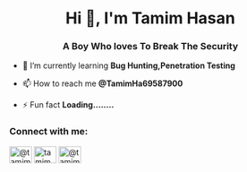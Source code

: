 <h1 align="center">Hi 👋, I'm Tamim Hasan</h1>
<h3 align="center">A Boy Who loves To Break The Security</h3>

- 🌱 I’m currently learning **Bug Hunting,Penetration Testing**

- 📫 How to reach me **@TamimHa69587900**

- ⚡ Fun fact **Loading........**

<h3 align="left">Connect with me:</h3>
<p align="left">
<a href="https://twitter.com/@tamimha69587900" target="blank"><img align="center" src="https://cdn.jsdelivr.net/npm/simple-icons@3.0.1/icons/twitter.svg" alt="@tamimha69587900" height="30" width="40" /></a>
<a href="https://instagram.com/tamim404_hasan/" target="blank"><img align="center" src="https://cdn.jsdelivr.net/npm/simple-icons@3.0.1/icons/instagram.svg" alt="tamim404_hasan/" height="30" width="40" /></a>
<a href="https://medium.com/@tamimhasan404" target="blank"><img align="center" src="https://cdn.jsdelivr.net/npm/simple-icons@3.0.1/icons/medium.svg" alt="@tamimhasan404" height="30" width="40" /></a>
</p>
